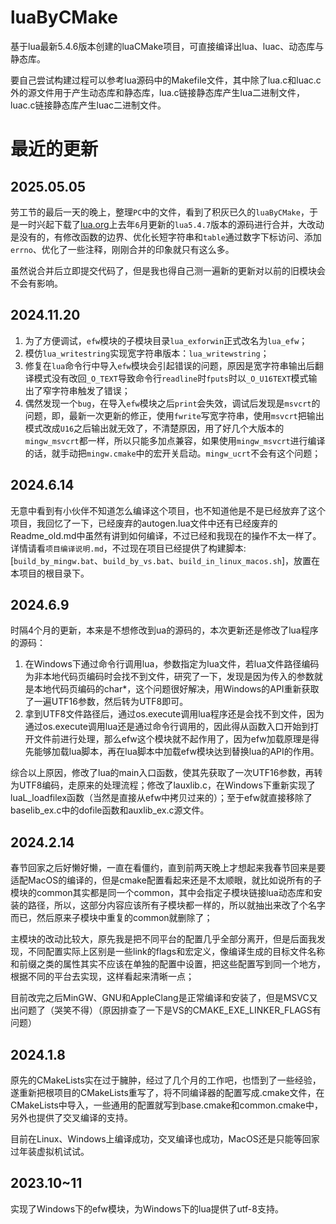 # luaByCMake
基于lua最新5.4.6版本创建的luaCMake项目，可直接编译出lua、luac、动态库与静态库。

要自己尝试构建过程可以参考lua源码中的Makefile文件，其中除了lua.c和luac.c外的源文件用于产生动态库和静态库，lua.c链接静态库产生lua二进制文件，luac.c链接静态库产生luac二进制文件。

# 最近的更新



## 2025.05.05

劳工节的最后一天的晚上，整理`PC`中的文件，看到了积灰已久的`luaByCMake`，于是一时兴起下载了[lua.org](lua.org)上去年`6`月更新的`lua5.4.7`版本的源码进行合并，大改动是没有的，有修改函数的边界、优化长短字符串和`table`通过数字下标访问、添加`errno`、优化了一些注释，刚刚合并的印象就只有这么多。

虽然说合并后立即提交代码了，但是我也得自己测一遍新的更新对以前的旧模块会不会有影响。



## 2024.11.20

1. 为了方便调试，`efw`模块的子模块目录`lua_exforwin`正式改名为`lua_efw`；
2.  模仿`lua_writestring`实现宽字符串版本：`lua_writewstring`；
3. 修复在`lua`命令行中导入`efw`模块会引起错误的问题，原因是宽字符串输出后翻译模式没有改回`_O_TEXT`导致命令行`readline`时`fputs`时以`_O_U16TEXT`模式输出了窄字符串触发了错误；
4. 偶然发现一个`bug`，在导入`efw`模块之后`print`会失效，调试后发现是`msvcrt`的问题，即，最新一次更新的修正，使用`fwrite`写宽字符串，使用`msvcrt`把输出模式改成`U16`之后输出就无效了，不清楚原因，用了好几个大版本的`mingw_msvcrt`都一样，所以只能多加点兼容，如果使用`mingw_msvcrt`进行编译的话，就手动把`mingw.cmake`中的宏开关启动。`mingw_ucrt`不会有这个问题；

## 2024.6.14

无意中看到有小伙伴不知道怎么编译这个项目，也不知道他是不是已经放弃了这个项目，我回忆了一下，已经废弃的autogen.lua文件中还有已经废弃的Readme_old.md中虽然有讲到如何编译，不过已经和我现在的操作不太一样了。详情请看`项目编译说明.md`，不过现在项目已经提供了构建脚本: [`build_by_mingw.bat`、`build_by_vs.bat`、`build_in_linux_macos.sh`]，放置在本项目的根目录下。

## 2024.6.9

时隔4个月的更新，本来是不想修改到ua的源码的，本次更新还是修改了lua程序的源码：

1. 在Windows下通过命令行调用lua，参数指定为lua文件，若lua文件路径编码为非本地代码页编码时会找不到文件，研究了一下，发现是因为传入的参数就是本地代码页编码的char*，这个问题很好解决，用Windows的API重新获取了一遍UTF16参数，然后转为UTF8即可。
2. 拿到UTF8文件路径后，通过os.execute调用lua程序还是会找不到文件，因为通过os.execute调用lua还是通过命令行调用的，因此得从函数入口开始到打开文件前进行处理，那么efw这个模块就不起作用了，因为efw加载原理是得先能够加载lua脚本，再在lua脚本中加载efw模块达到替换lua的API的作用。

综合以上原因，修改了lua的main入口函数，使其先获取了一次UTF16参数，再转为UTF8编码，走原来的处理流程；修改了lauxlib.c，在Windows下重新实现了luaL_loadfilex函数（当然是直接从efw中拷贝过来的）；至于efw就直接移除了baselib_ex.c中的dofile函数和auxlib_ex.c源文件。

## 2024.2.14

春节回家之后好懒好懒，一直在看僵约，直到前两天晚上才想起来我春节回来是要适配MacOS的编译的，但是cmake配置看起来还是不太顺眼，就比如说所有的子模块的common其实都是同一个common，其中会指定子模块链接lua动态库和安装的路径，所以，这部分内容应该所有子模块都一样的，所以就抽出来改了个名字而已，然后原来子模块中重复的common就删除了；

主模块的改动比较大，原先我是把不同平台的配置几乎全部分离开，但是后面我发现，不同配置实际上区别是一些link的flags和宏定义，像编译生成的目标文件名称和前缀之类的属性其实不应该在单独的配置中设置，把这些配置写到同一个地方，根据不同的平台去实现，这样看起来清晰一点；

目前改完之后MinGW、GNU和AppleClang是正常编译和安装了，但是MSVC又出问题了（哭笑不得）（原因排查了一下是VS的CMAKE_EXE_LINKER_FLAGS有问题）

## 2024.1.8

原先的CMakeLists实在过于臃肿，经过了几个月的工作吧，也悟到了一些经验，遂重新把根项目的CMakeLists重写了，将不同编译器的配置写成.cmake文件，在CMakeLists中导入，一些通用的配置就写到base.cmake和common.cmake中，另外也提供了交叉编译的支持。

目前在Linux、Windows上编译成功，交叉编译也成功，MacOS还是只能等回家过年装虚拟机试试。

## 2023.10~11

实现了Windows下的efw模块，为Windows下的lua提供了utf-8支持。